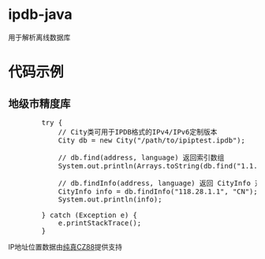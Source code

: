 # ipdb-java
用于解析离线数据库


# 代码示例
## 地级市精度库
<pre>
        try {
            // City类可用于IPDB格式的IPv4/IPv6定制版本
            City db = new City("/path/to/ipiptest.ipdb");
            
            // db.find(address, language) 返回索引数组
            System.out.println(Arrays.toString(db.find("1.1.1.1", "CN")));

            // db.findInfo(address, language) 返回 CityInfo 对象
            CityInfo info = db.findInfo("118.28.1.1", "CN");
            System.out.println(info);

        } catch (Exception e) {
            e.printStackTrace();
        }
</pre>

<p>IP地址位置数据由<a href="https://www.cz88.net">纯真CZ88</a>提供支持</p>
